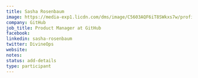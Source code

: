```yaml
---
title: Sasha Rosenbaum
image: https://media-exp1.licdn.com/dms/image/C5603AQF6iT8SWkxs7w/profile-displayphoto-shrink_800_800/0?e=1605744000&v=beta&t=56JfbJj0MglNdz3MOfT19OjBF1dAqHbwLpwak6h200o
company: GitHub
job_title: Product Manager at GitHub
facebook:
linkedin: sasha-rosenbaum
twitter: DivineOps
website:
notes:
status: add-details
type: participant
---
```


<!-- put more details about participant here -->
